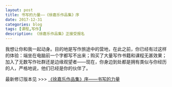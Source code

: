 ```yaml
---
layout: post
title: 书写的力量——《徐嘉乐作品集》序
date: 2017-12-31
categories: blog
tags: [课程,写作]
description: 《徐嘉乐作品集》正接受报名
---
```


我想让你和我一起动身。目的地是写作旅途中的营地，在此之前，你已经有过这样的体验：端坐在电脑前一个字都写不出来；购买了大量写作书籍和课程无甚效果；加入了无数写作社群还是边缘观望者——现在，你身边到处都是拥有类似与你经历的人，严格地说，他们已经是你的伙伴了。

最新修订版本见 >>> [《徐嘉乐作品集》序——书写的力量](http://www.learnwritingthehardway.cn/blog/2017/12/CrousePerface)


